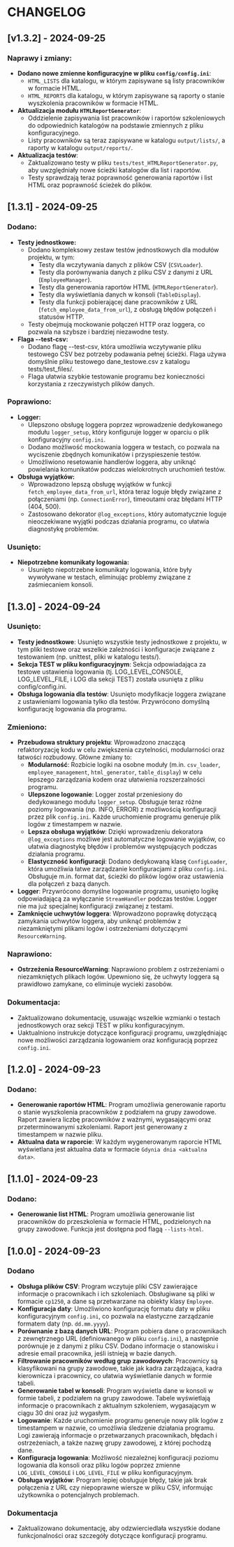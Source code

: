 # CHANGELOG

## [v1.3.2] - 2024-09-25
### Naprawy i zmiany:
- **Dodano nowe zmienne konfiguracyjne w pliku `config/config.ini`**:
  - `HTML_LISTS` dla katalogu, w którym zapisywane są listy pracowników w formacie HTML.
  - `HTML_REPORTS` dla katalogu, w którym zapisywane są raporty o stanie wyszkolenia pracowników w formacie HTML.
- **Aktualizacja modułu `HTMLReportGenerator`**:
  - Oddzielenie zapisywania list pracowników i raportów szkoleniowych do odpowiednich katalogów na podstawie zmiennych z pliku konfiguracyjnego.
  - Listy pracowników są teraz zapisywane w katalogu `output/lists/`, a raporty w katalogu `output/reports/`.
- **Aktualizacja testów**:
  - Zaktualizowano testy w pliku `tests/test_HTMLReportGenerator.py`, aby uwzględniały nowe ścieżki katalogów dla list i raportów.
  - Testy sprawdzają teraz poprawność generowania raportów i list HTML oraz poprawność ścieżek do plików.

## [1.3.1] - 2024-09-25
### Dodano:
- **Testy jednostkowe:**
    - Dodano kompleksowy zestaw testów jednostkowych dla modułów projektu, w tym:
        - Testy dla wczytywania danych z plików CSV (`CSVLoader`).
        - Testy dla porównywania danych z pliku CSV z danymi z URL (`EmployeeManager`).
        - Testy dla generowania raportów HTML (`HTMLReportGenerator`).
        - Testy dla wyświetlania danych w konsoli (`TableDisplay`).
        - Testy dla funkcji pobierającej dane pracowników z URL (`fetch_employee_data_from_url`), z obsługą błędów połączeń i statusów HTTP.
    - Testy obejmują mockowanie połączeń HTTP oraz loggera, co pozwala na szybsze i bardziej niezawodne testy.
- **Flaga --test-csv:**
    - Dodano flagę --test-csv, która umożliwia wczytywanie pliku testowego CSV bez potrzeby podawania pełnej ścieżki. Flaga używa domyślnie pliku testowego dane_testowe.csv z katalogu tests/test_files/.
    - Flaga ułatwia szybkie testowanie programu bez konieczności korzystania z rzeczywistych plików danych.

### Poprawiono:
- **Logger:**
    - Ulepszono obsługę loggera poprzez wprowadzenie dedykowanego modułu `logger_setup`, który konfiguruje logger w oparciu o plik konfiguracyjny `config.ini`.
    - Dodano możliwość mockowania loggera w testach, co pozwala na wyciszenie zbędnych komunikatów i przyspieszenie testów.
    - Umożliwiono resetowanie handlerów loggera, aby uniknąć powielania komunikatów podczas wielokrotnych uruchomień testów.
- **Obsługa wyjątków:**
    - Wprowadzono lepszą obsługę wyjątków w funkcji `fetch_employee_data_from_url`, która teraz loguje błędy związane z połączeniami (np. `ConnectionError`), timeoutami oraz błędami HTTP (404, 500).
    - Zastosowano dekorator `@log_exceptions`, który automatycznie loguje nieoczekiwane wyjątki podczas działania programu, co ułatwia diagnostykę problemów.

### Usunięto:
- **Niepotrzebne komunikaty logowania:**
    - Usunięto niepotrzebne komunikaty logowania, które były wywoływane w testach, eliminując problemy związane z zaśmiecaniem konsoli.

## [1.3.0] - 2024-09-24
### Usunięto:
- **Testy jednostkowe**: Usunięto wszystkie testy jednostkowe z projektu, w tym pliki testowe oraz wszelkie zależności i konfiguracje związane z testowaniem (np. unittest, pliki w katalogu tests/).
- **Sekcja TEST w pliku konfiguracyjnym**: Sekcja odpowiadająca za testowe ustawienia logowania (tj. LOG_LEVEL_CONSOLE, LOG_LEVEL_FILE, i LOG dla sekcji TEST) została usunięta z pliku config/config.ini.
- **Obsługa logowania dla testów**: Usunięto modyfikacje loggera związane z ustawieniami logowania tylko dla testów. Przywrócono domyślną konfigurację logowania dla programu.

### Zmieniono:
- **Przebudowa struktury projektu**: Wprowadzono znaczącą refaktoryzację kodu w celu zwiększenia czytelności, modularności oraz łatwości rozbudowy. Główne zmiany to:
    - **Modularność**: Rozbicie logiki na osobne moduły (m.in. `csv_loader`, `employee_management`, `html_generator`, `table_display`) w celu lepszego zarządzania kodem oraz ułatwienia rozszerzalności programu.
    - **Ulepszone logowanie**: Logger został przeniesiony do dedykowanego modułu `logger_setup`. Obsługuje teraz różne poziomy logowania (np. INFO, ERROR) z możliwością konfiguracji przez plik `config.ini`. Każde uruchomienie programu generuje plik logów z timestampem w nazwie.
    - **Lepsza obsługa wyjątków**: Dzięki wprowadzeniu dekoratora `@log_exceptions` możliwe jest automatyczne logowanie wyjątków, co ułatwia diagnostykę błędów i problemów występujących podczas działania programu.
    - **Elastyczność konfiguracji**: Dodano dedykowaną klasę `ConfigLoader`, która umożliwia łatwe zarządzanie konfiguracjami z pliku `config.ini`. Obsługuje m.in. format dat, ścieżki do plików logów oraz ustawienia dla połączeń z bazą danych.
- **Logger**: Przywrócono domyślne logowanie programu, usunięto logikę odpowiadającą za wyłączanie `StreamHandler` podczas testów. Logger nie ma już specjalnej konfiguracji związanej z testami.
- **Zamknięcie uchwytów loggera**: Wprowadzono poprawkę dotyczącą zamykania uchwytów loggera, aby uniknąć problemów z niezamkniętymi plikami logów i ostrzeżeniami dotyczącymi `ResourceWarning`.

### Naprawiono:
- **Ostrzeżenia ResourceWarning**: Naprawiono problem z ostrzeżeniami o niezamkniętych plikach logów. Upewniono się, że uchwyty loggera są prawidłowo zamykane, co eliminuje wycieki zasobów.

### Dokumentacja:
- Zaktualizowano dokumentację, usuwając wszelkie wzmianki o testach jednostkowych oraz sekcji TEST w pliku konfiguracyjnym.
- Uaktualniono instrukcje dotyczące konfiguracji programu, uwzględniając nowe możliwości zarządzania logowaniem oraz konfiguracją poprzez `config.ini`.

## [1.2.0] - 2024-09-23
### Dodano:
- **Generowanie raportów HTML**: Program umożliwia generowanie raportu o stanie wyszkolenia pracowników z podziałem na grupy zawodowe. Raport zawiera liczbę pracowników z ważnymi, wygasającymi oraz przeterminowanymi szkoleniami. Raport jest generowany z timestampem w nazwie pliku.
- **Aktualna data w raporcie**: W każdym wygenerowanym raporcie HTML wyświetlana jest aktualna data w formacie `Gdynia dnia <aktualna data>`.

## [1.1.0] - 2024-09-23
### Dodano:
- **Generowanie list HTML**: Program umożliwia generowanie list pracowników do przeszkolenia w formacie HTML, podzielonych na grupy zawodowe. Funkcja jest dostępna pod flagą `--lists-html`.

## [1.0.0] - 2024-09-23
### Dodano
- **Obsługa plików CSV**: Program wczytuje pliki CSV zawierające informacje o pracownikach i ich szkoleniach. Obsługiwane są pliki w formacie `cp1250`, a dane są przetwarzane na obiekty klasy `Employee`.
- **Konfiguracja daty**: Umożliwiono konfigurację formatu daty w pliku konfiguracyjnym `config.ini`, co pozwala na elastyczne zarządzanie formatem daty (np. `dd.mm.yyyy`).
- **Porównanie z bazą danych URL**: Program pobiera dane o pracownikach z zewnętrznego URL (definiowanego w pliku `config.ini`), a następnie porównuje je z danymi z pliku CSV. Dodano informacje o stanowisku i adresie email pracownika, jeśli istnieją w bazie danych.
- **Filtrowanie pracowników według grup zawodowych**: Pracownicy są klasyfikowani na grupy zawodowe, takie jak kadra zarządzająca, kadra kierownicza i pracownicy, co ułatwia wyświetlanie danych w formie tabeli.
- **Generowanie tabel w konsoli**: Program wyświetla dane w konsoli w formie tabeli, z podziałem na grupy zawodowe. Tabele wyświetlają informacje o pracownikach z aktualnym szkoleniem, wygasającym w ciągu 30 dni oraz już wygasłym.
- **Logowanie**: Każde uruchomienie programu generuje nowy plik logów z timestampem w nazwie, co umożliwia śledzenie działania programu. Logi zawierają informacje o przetwarzanych pracownikach, błędach i ostrzeżeniach, a także nazwę grupy zawodowej, z której pochodzą dane.
- **Konfiguracja logowania**: Możliwość niezależnej konfiguracji poziomu logowania dla konsoli oraz pliku logów poprzez zmienne `LOG_LEVEL_CONSOLE` i `LOG_LEVEL_FILE` w pliku konfiguracyjnym.
- **Obsługa wyjątków**: Program lepiej obsługuje błędy, takie jak brak połączenia z URL czy niepoprawne wiersze w pliku CSV, informując użytkownika o potencjalnych problemach.

### Dokumentacja
- Zaktualizowano dokumentację, aby odzwierciedlała wszystkie dodane funkcjonalności oraz szczegóły dotyczące konfiguracji programu.
